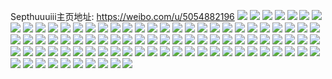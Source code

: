 Septhuuuiii主页地址: https://weibo.com/u/5054882196 
![](https://wx4.sinaimg.cn/mw2000/005w5LM0ly1h83nlgl5y6j30u0168dx7.jpg) 
![](https://wx4.sinaimg.cn/mw2000/005w5LM0ly1h83nle1tlrj30u016u4k5.jpg) 
![](https://wx4.sinaimg.cn/mw2000/005w5LM0ly1h83nli3q69j30u014oarn.jpg) 
![](https://wx4.sinaimg.cn/mw2000/005w5LM0ly1h83nlcsc0hj30u015p7mz.jpg) 
![](https://wx4.sinaimg.cn/mw2000/005w5LM0ly1h83nlerag0j30u014oqaw.jpg) 
![](https://wx4.sinaimg.cn/mw2000/005w5LM0ly1h83nljs9orj30u0140tqi.jpg) 
![](https://wx4.sinaimg.cn/mw2000/005w5LM0ly1h83nlbrxd0j30u0141qh1.jpg) 
![](https://wx4.sinaimg.cn/mw2000/005w5LM0ly1h83nll8u39j30u014oqkb.jpg) 
![](https://wx4.sinaimg.cn/mw2000/005w5LM0ly1h83nlfdiixj30u012sdl9.jpg) 
![](https://wx4.sinaimg.cn/mw2000/005w5LM0ly1h0wwknsh9yj33402c0kjq.jpg) 
![](https://wx4.sinaimg.cn/mw2000/005w5LM0ly1h0wwkc475zj32yo1o04qv.jpg) 
![](https://wx4.sinaimg.cn/mw2000/005w5LM0ly1h0wwkj3tdwj33402c0b2d.jpg) 
![](https://wx4.sinaimg.cn/mw2000/005w5LM0ly1h0wwkh1bkmj30xc24khdt.jpg) 
![](https://wx4.sinaimg.cn/mw2000/005w5LM0ly1h0wwkg28inj31h02m8hdu.jpg) 
![](https://wx4.sinaimg.cn/mw2000/005w5LM0ly1h0wwkekn6zj33402c0b2d.jpg) 
![](https://wx4.sinaimg.cn/mw2000/005w5LM0ly1h0wwkq9d6kj31sc2ds7wj.jpg) 
![](https://wx4.sinaimg.cn/mw2000/005w5LM0ly1h0wx7ni8k7j32c03407wk.jpg) 
![](https://wx4.sinaimg.cn/mw2000/005w5LM0ly1h0wwkl2gdrj33402c0e84.jpg) 
![](https://wx4.sinaimg.cn/mw2000/005w5LM0ly1gxyizdkaigj31h02m84qq.jpg) 
![](https://wx4.sinaimg.cn/mw2000/005w5LM0ly1gxyizhxh1wj32c0340qv7.jpg) 
![](https://wx4.sinaimg.cn/mw2000/005w5LM0ly1gxyizkra42j32c03407wk.jpg) 
![](https://wx4.sinaimg.cn/mw2000/005w5LM0ly1gxyizfyjitj32c02ngu10.jpg) 
![](https://wx4.sinaimg.cn/mw2000/005w5LM0ly1gxyj36wfsgj32wg23fx6q.jpg) 
![](https://wx4.sinaimg.cn/mw2000/005w5LM0ly1gxyizlkbwvj30u00yj7bw.jpg) 
![](https://wx4.sinaimg.cn/mw2000/005w5LM0ly1gv71vnzyxwj32c0340qv6.jpg) 
![](https://wx4.sinaimg.cn/mw2000/005w5LM0ly1gv71v3qukgj32yo1o0hdv.jpg) 
![](https://wx4.sinaimg.cn/mw2000/005w5LM0ly1gv71vouve9j61h014ax2102.jpg) 
![](https://wx4.sinaimg.cn/mw2000/005w5LM0ly1gv71vckrswj62c0340b2b02.jpg) 
![](https://wx4.sinaimg.cn/mw2000/005w5LM0ly1gv71vkp0pcj62802yox6t02.jpg) 
![](https://wx4.sinaimg.cn/mw2000/005w5LM0ly1gv71v8kzjdj62802yox6q02.jpg) 
![](https://wx4.sinaimg.cn/mw2000/005w5LM0ly1gv73y3zpwjj63402c01kz02.jpg) 
![](https://wx4.sinaimg.cn/mw2000/005w5LM0ly1gv71zliqhgj62802yo1l002.jpg) 
![](https://wx4.sinaimg.cn/mw2000/005w5LM0ly1gv71uyqk42j328030i4qs.jpg) 
![](https://wx4.sinaimg.cn/mw2000/005w5LM0ly1guitswxo5xj61o02yonpe02.jpg) 
![](https://wx4.sinaimg.cn/mw2000/005w5LM0ly1guitszti37j62c0340x6v02.jpg) 
![](https://wx4.sinaimg.cn/mw2000/005w5LM0ly1guitt1f2qhj61411ku1kx02.jpg) 
![](https://wx4.sinaimg.cn/mw2000/005w5LM0ly1guitt392sgj61h02m8x6q02.jpg) 
![](https://wx4.sinaimg.cn/mw2000/005w5LM0ly1guitsvrjztj31uj1ujx5s.jpg) 
![](https://wx4.sinaimg.cn/mw2000/005w5LM0ly1guitt230c1j616o1kw7wh02.jpg) 
![](https://wx4.sinaimg.cn/mw2000/005w5LM0ly1gt06gfaitlj32c0340e86.jpg) 
![](https://wx4.sinaimg.cn/mw2000/005w5LM0ly1gt06gcbqg1j31ho1zunpe.jpg) 
![](https://wx4.sinaimg.cn/mw2000/005w5LM0ly1gt06ggwddpj31ho1zkhdu.jpg) 
![](https://wx4.sinaimg.cn/mw2000/005w5LM0ly1gt0g4abe7sj31ho1zkqv5.jpg) 
![](https://wx4.sinaimg.cn/mw2000/005w5LM0ly1gt0g3muji9j31ho1zkb2a.jpg) 
![](https://wx4.sinaimg.cn/mw2000/005w5LM0ly1gt06govgk2j32c03404qw.jpg) 
![](https://wx4.sinaimg.cn/mw2000/005w5LM0ly1gt0gr09t6ij33402c0u14.jpg) 
![](https://wx4.sinaimg.cn/mw2000/005w5LM0ly1gt06gkce01j32c0340he0.jpg) 
![](https://wx4.sinaimg.cn/mw2000/005w5LM0ly1gt0g45ddc9j33402c0npk.jpg) 
![](https://wx4.sinaimg.cn/mw2000/005w5LM0ly1gt05znpu2lj33402c01l0.jpg) 
![](https://wx4.sinaimg.cn/mw2000/005w5LM0ly1gt0609sj3bj33402c0kjm.jpg) 
![](https://wx4.sinaimg.cn/mw2000/005w5LM0ly1gt060dsr8bj33401so4qr.jpg) 
![](https://wx4.sinaimg.cn/mw2000/005w5LM0ly1gt06013a6wj32af340u0x.jpg) 
![](https://wx4.sinaimg.cn/mw2000/005w5LM0ly1gt060743dqj32ac340npd.jpg) 
![](https://wx4.sinaimg.cn/mw2000/005w5LM0ly1gt05zvcdq2j31cv1u51kx.jpg) 
![](https://wx4.sinaimg.cn/mw2000/005w5LM0ly1gt05ztqbo1j33402c07wl.jpg) 
![](https://wx4.sinaimg.cn/mw2000/005w5LM0ly1gt05zyqfrgj32c0340e83.jpg) 
![](https://wx4.sinaimg.cn/mw2000/005w5LM0ly1gt06055ia4j33402c0hdv.jpg) 
![](https://wx4.sinaimg.cn/mw2000/005w5LM0ly1gr0rr5xt0hj32b72wtu0z.jpg) 
![](https://wx4.sinaimg.cn/mw2000/005w5LM0ly1gr0rr0td1fj31z217b4qq.jpg) 
![](https://wx4.sinaimg.cn/mw2000/005w5LM0ly1gr0rr4h08tj32b72wtu10.jpg) 
![](https://wx4.sinaimg.cn/mw2000/005w5LM0ly1gr0rr33vylj32c01vpu0z.jpg) 
![](https://wx4.sinaimg.cn/mw2000/005w5LM0ly1gr0rr1qr2fj31yv1cz1ky.jpg) 
![](https://wx4.sinaimg.cn/mw2000/005w5LM0ly1gr0rqysztwj334029x1kz.jpg) 
![](https://wx4.sinaimg.cn/mw2000/005w5LM0ly1gptkt8kwt7j32c0340e8g.jpg) 
![](https://wx4.sinaimg.cn/mw2000/005w5LM0ly1gptkt67jawj31ho20aqv6.jpg) 
![](https://wx4.sinaimg.cn/mw2000/005w5LM0ly1gptktioxqfj32c0340npk.jpg) 
![](https://wx4.sinaimg.cn/mw2000/005w5LM0ly1gptktam5tjj31ho1zk1kz.jpg) 
![](https://wx4.sinaimg.cn/mw2000/005w5LM0ly1gptkt55rq1j30rs2lphdu.jpg) 
![](https://wx4.sinaimg.cn/mw2000/005w5LM0ly1gptktdzav8j32yo27onpn.jpg) 
![](https://wx4.sinaimg.cn/mw2000/005w5LM0ly1gptktguy8nj33402c0e89.jpg) 
![](https://wx4.sinaimg.cn/mw2000/005w5LM0ly1gptktbtyhlj31bb1zje86.jpg) 
![](https://wx4.sinaimg.cn/mw2000/005w5LM0ly1gptktexfycj30rs15okjl.jpg) 
![](https://wx4.sinaimg.cn/mw2000/005w5LM0ly1gm67uws572j32c02im4qr.jpg) 
![](https://wx4.sinaimg.cn/mw2000/005w5LM0ly1gm67uuvzudj31ho1zkx6p.jpg) 
![](https://wx4.sinaimg.cn/mw2000/005w5LM0ly1gm67ut3vokj32c033yu0y.jpg) 
![](https://wx4.sinaimg.cn/mw2000/005w5LM0ly1gm67unp05lj33402c0npg.jpg) 
![](https://wx4.sinaimg.cn/mw2000/005w5LM0ly1gm67up81xmj31o02yohdv.jpg) 
![](https://wx4.sinaimg.cn/mw2000/005w5LM0ly1gm67ukdpu2j32ai3404qs.jpg) 
![](https://wx4.sinaimg.cn/mw2000/005w5LM0ly1gm0h9uvlqkj31h02m87wi.jpg) 
![](https://wx4.sinaimg.cn/mw2000/005w5LM0ly1gm0h9wsgk6j322n340u0x.jpg) 
![](https://wx4.sinaimg.cn/mw2000/005w5LM0ly1gji2r2jo4uj31zj1a9qv0.jpg) 
![](https://wx4.sinaimg.cn/mw2000/005w5LM0ly1gji2qwuixxj31ho1zknpe.jpg) 
![](https://wx4.sinaimg.cn/mw2000/005w5LM0ly1gji2qvoj5aj31zk1hokjm.jpg) 
![](https://wx4.sinaimg.cn/mw2000/005w5LM0ly1gji43dhkrmj31ho1zku0y.jpg) 
![](https://wx4.sinaimg.cn/mw2000/005w5LM0ly1gji2qy7fqej31ho1zkb2a.jpg) 
![](https://wx4.sinaimg.cn/mw2000/005w5LM0ly1gji4i7tr1zj31ho1zknpe.jpg) 
![](https://wx4.sinaimg.cn/mw2000/005w5LM0ly1gji2qukyczj31ho1yiqv6.jpg) 
![](https://wx4.sinaimg.cn/mw2000/005w5LM0ly1gji2r0m7oej31zk1hoqv6.jpg) 
![](https://wx4.sinaimg.cn/mw2000/005w5LM0ly1gji2r1r0chj31jx1kg4qq.jpg) 
![](https://wx4.sinaimg.cn/mw2000/005w5LM0ly1gjh3cva65mj32c029qhdw.jpg) 
![](https://wx4.sinaimg.cn/mw2000/005w5LM0ly1gjh3bxlmt9j30rs1xkhaj.jpg) 
![](https://wx4.sinaimg.cn/mw2000/005w5LM0ly1gjh3bbymzzj316o16mtzo.jpg) 
